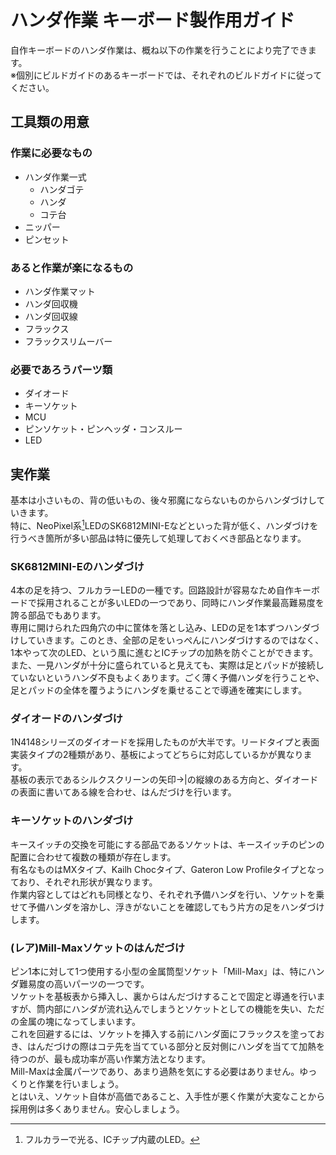 # ハンダ作業 キーボード製作用ガイド
自作キーボードのハンダ作業は、概ね以下の作業を行うことにより完了できます。  
※個別にビルドガイドのあるキーボードでは、それぞれのビルドガイドに従ってください。

## 工具類の用意
### 作業に必要なもの
- ハンダ作業一式
  - ハンダゴテ
  - ハンダ
  - コテ台
- ニッパー
- ピンセット
  
### あると作業が楽になるもの
  - ハンダ作業マット
  - ハンダ回収機
  - ハンダ回収線
  - フラックス
  - フラックスリムーバー
 
### 必要であろうパーツ類
- ダイオード
- キーソケット
- MCU
- ピンソケット・ピンヘッダ・コンスルー
- LED

## 実作業
基本は小さいもの、背の低いもの、後々邪魔にならないものからハンダづけしていきます。  
特に、NeoPixel系[^1]LEDのSK6812MINI-Eなどといった背が低く、ハンダづけを行うべき箇所が多い部品は特に優先して処理しておくべき部品となります。  
[^1]:フルカラーで光る、ICチップ内蔵のLED。

### SK6812MINI-Eのハンダづけ
4本の足を持つ、フルカラーLEDの一種です。回路設計が容易なため自作キーボードで採用されることが多いLEDの一つであり、同時にハンダ作業最高難易度を誇る部品でもあります。  
専用に開けられた四角穴の中に筐体を落とし込み、LEDの足を1本ずつハンダづけしていきます。このとき、全部の足をいっぺんにハンダづけするのではなく、1本やって次のLED、という風に進むとICチップの加熱を防ぐことができます。  
また、一見ハンダが十分に盛られていると見えても、実際は足とパッドが接続していないというハンダ不良もよくあります。ごく薄く予備ハンダを行うことや、足とパッドの全体を覆うようにハンダを乗せることで導通を確実にします。  

### ダイオードのハンダづけ
1N4148シリーズのダイオードを採用したものが大半です。リードタイプと表面実装タイプの2種類があり、基板によってどちらに対応しているかが異なります。  
基板の表示であるシルクスクリーンの矢印→|の縦線のある方向と、ダイオードの表面に書いてある線を合わせ、はんだづけを行います。

### キーソケットのハンダづけ
キースイッチの交換を可能にする部品であるソケットは、キースイッチのピンの配置に合わせて複数の種類が存在します。  
有名なものはMXタイプ、Kailh Chocタイプ、Gateron Low Profileタイプとなっており、それぞれ形状が異なります。  
作業内容としてはどれも同様となり、それぞれ予備ハンダを行い、ソケットを乗せて予備ハンダを溶かし、浮きがないことを確認してもう片方の足をハンダづけします。  

### (レア)Mill-Maxソケットのはんだづけ
ピン1本に対して1つ使用する小型の金属筒型ソケット「Mill-Max」は、特にハンダ難易度の高いパーツの一つです。  
ソケットを基板表から挿入し、裏からはんだづけすることで固定と導通を行いますが、筒内部にハンダが流れ込んでしまうとソケットとしての機能を失い、ただの金属の塊になってしまいます。  
これを回避するには、ソケットを挿入する前にハンダ面にフラックスを塗っておき、はんだづけの際はコテ先を当てている部分と反対側にハンダを当てて加熱を待つのが、最も成功率が高い作業方法となります。  
Mill-Maxは金属パーツであり、あまり過熱を気にする必要はありません。ゆっくりと作業を行いましょう。  
とはいえ、ソケット自体が高価であること、入手性が悪く作業が大変なことから採用例は多くありません。安心しましょう。

